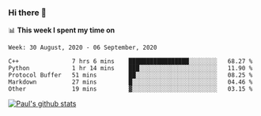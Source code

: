 ### Hi there 👋

📊 **This week I spent my time on**
<!--START_SECTION:waka-->
```text
Week: 30 August, 2020 - 06 September, 2020

C++               7 hrs 6 mins    █████████████████░░░░░░░░   68.27 % 
Python            1 hr 14 mins    ███░░░░░░░░░░░░░░░░░░░░░░   11.90 % 
Protocol Buffer   51 mins         ██░░░░░░░░░░░░░░░░░░░░░░░   08.25 % 
Markdown          27 mins         █░░░░░░░░░░░░░░░░░░░░░░░░   04.46 % 
Other             19 mins         ▓░░░░░░░░░░░░░░░░░░░░░░░░   03.15 % 
```
<!--END_SECTION:waka-->


[![Paul's github stats](https://github-readme-stats.vercel.app/api?username=mickeyouyou&theme=dracula&show_icons=true)](https://github.com/anuraghazra/github-readme-stats)
